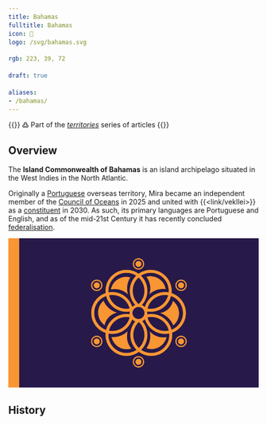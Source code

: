 ```yaml
---
title: Bahamas
fulltitle: Bahamas
icon: 🌴
logo: /svg/bahamas.svg

rgb: 223, 39, 72

draft: true

aliases:
- /bahamas/
---
```

{{<note green >}}
߷ Part of the *[territories](/territories/)* series of articles
{{</note>}}

## Overview

The **Island Commonwealth of Bahamas** is an island archipelago situated in the West Indies in the North Atlantic.

Originally a [<span class="fi fi-pt"></span> Portuguese](/portugal/) overseas territory, Mira became an independent member of the [<span class="fi fi-oceans"></span> Council of Oceans](/oceans-council/) in 2025 and united with {{<link/vekllei>}} as a [constituent](/constituents/) in 2030. As such, its primary languages are Portuguese and English, and as of the mid-21st Century it has recently concluded [federalisation](/federalisation/).

![flag of mira](/svg/mira.svg)

## History